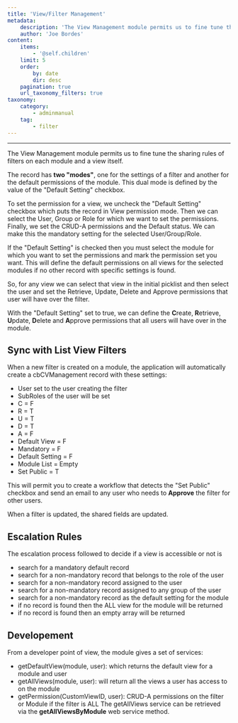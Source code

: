 ```yaml
---
title: 'View/Filter Management'
metadata:
    description: 'The View Management module permits us to fine tune the sharing rules of filters on each module and a view itself.'
    author: 'Joe Bordes'
content:
    items:
        - '@self.children'
    limit: 5
    order:
        by: date
        dir: desc
    pagination: true
    url_taxonomy_filters: true
taxonomy:
    category:
        - adminmanual
    tag:
        - filter
---
```

---
The View Management module permits us to fine tune the sharing rules of filters on each module and a view itself.

The record has **two "modes"**, one for the settings of a filter and another for the default permissions of the module. This dual mode is defined by the value of the "Default Setting" checkbox.

To set the permission for a view, we uncheck the "Default Setting" checkbox which puts the record in View permission mode. Then we can select the User, Group or Role for which we want to set the permissions. Finally, we set the CRUD-A permissions and the Default status. We can make this the mandatory setting for the selected User/Group/Role.

If the "Default Setting" is checked then you must select the module for which you want to set the permissions and mark the permission set you want. This will define the default permissions on all views for the selected modules if no other record with specific settings is found.

So, for any view we can select that view in the initial picklist and then select the user and set the Retrieve, Update, Delete and Approve permissions that user will have over the filter.

With the "Default Setting" set to true, we can define the **C**reate, **R**etrieve, **U**pdate, **D**elete and **A**pprove permissions that all users will have over in the module.

## Sync with List View Filters

When a new filter is created on a module, the application will automatically create a cbCVManagement record with these settings:

-   User set to the user creating the filter
-   SubRoles of the user will be set
-   C = F
-   R = T
-   U = T
-   D = T
-   A = F
-   Default View = F
-   Mandatory = F
-   Default Setting = F
-   Module List = Empty
-   Set Public = T

This will permit you to create a workflow that detects the "Set Public" checkbox and send an email to any user who needs to **Approve** the filter for other users.

When a filter is updated, the shared fields are updated.

## Escalation Rules
The escalation process followed to decide if a view is accessible or not is

-   search for a mandatory default record
-   search for a non-mandatory record that belongs to the role of the user
-   search for a non-mandatory record assigned to the user
-   search for a non-mandatory record assigned to any group of the user
-   search for a non-mandatory record as the default setting for the module
-   if no record is found then the ALL view for the module will be returned
-   if no record is found then an empty array will be returned

## Developement
From a developer point of view, the module gives a set of services:

-   getDefaultView(module, user): which returns the default view for a module and user
-   getAllViews(module, user): will return all the views a user has access to on the module
-   getPermission(CustomViewID, user): CRUD-A permissions on the filter or Module if the filter is ALL
The getAllViews service can be retrieved via the **getAllViewsByModule** web service method.